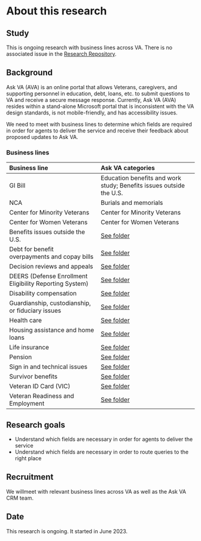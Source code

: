 # About this research

## Study
This is ongoing research with business lines across VA. There is no associated issue in the [Research Repository](https://github.com/orgs/department-of-veterans-affairs/projects/880).

## Background
Ask VA (AVA) is an online portal that allows Veterans, caregivers, and supporting personnel in education, debt, loans, etc. to submit questions to VA and receive a secure message response. Currently, Ask VA (AVA) resides within a stand-alone Microsoft portal that is inconsistent with the VA design standards, is not mobile-friendly, and has accessibility issues.

We need to meet with business lines to determine which fields are required in order for agents to deliver the service and receive their feedback about proposed updates to Ask VA.

### Business lines

|Business line|Ask VA categories|
|:--|:--|
|GI Bill|Education benefits and work study; Benefits issues outside the U.S.|
|NCA|Burials and memorials|
|Center for Minority Veterans|Center for Minority Veterans|
|Center for Women Veterans|Center for Women Veterans|
|Benefits issues outside the U.S.|[See folder](https://github.com/department-of-veterans-affairs/va.gov-team/tree/master/products/ask-va/research/Business%20line%20engagement/Benefits%20issues%20outside%20the%20US)|
|Debt for benefit overpayments and copay bills|[See folder](https://github.com/department-of-veterans-affairs/va.gov-team/tree/master/products/ask-va/research/Business%20line%20engagement/Debt%20for%20benefit%20overpayments%20and%20copay%20bills)|
|Decision reviews and appeals|[See folder](https://github.com/department-of-veterans-affairs/va.gov-team/tree/master/products/ask-va/research/Business%20line%20engagement/Decision%20reviews%20and%20appeals)|
|DEERS (Defense Enrollment Eligibility Reporting System)|[See folder](https://github.com/department-of-veterans-affairs/va.gov-team/tree/master/products/ask-va/research/Business%20line%20engagement/DEERS%20(Defense%20Enrollment%20Eligibility%20Reporting%20System))|
|Disability compensation|[See folder](https://github.com/department-of-veterans-affairs/va.gov-team/tree/master/products/ask-va/research/Business%20line%20engagement/Disability%20compensation)|
|Guardianship, custodianship, or fiduciary issues|[See folder](https://github.com/department-of-veterans-affairs/va.gov-team/tree/master/products/ask-va/research/Business%20line%20engagement/Guardianship%2C%20custodianship%2C%20or%20fiduciary%20issues)|
|Health care|[See folder](https://github.com/department-of-veterans-affairs/va.gov-team/tree/master/products/ask-va/research/Business%20line%20engagement/Health%20care)|
|Housing assistance and home loans|[See folder](https://github.com/department-of-veterans-affairs/va.gov-team/tree/master/products/ask-va/research/Business%20line%20engagement/Housing%20assistance%20and%20home%20loans)|
|Life insurance|[See folder](https://github.com/department-of-veterans-affairs/va.gov-team/tree/master/products/ask-va/research/Business%20line%20engagement/Life%20insurance)|
|Pension|[See folder](https://github.com/department-of-veterans-affairs/va.gov-team/tree/master/products/ask-va/research/Business%20line%20engagement/Pension)|
|Sign in and technical issues|[See folder](https://github.com/department-of-veterans-affairs/va.gov-team/tree/master/products/ask-va/research/Business%20line%20engagement/Sign%20in%20and%20technical%20issues)|
|Survivor benefits|[See folder](https://github.com/department-of-veterans-affairs/va.gov-team/tree/master/products/ask-va/research/Business%20line%20engagement/Survivor%20benefits)|
|Veteran ID Card (VIC)|[See folder](https://github.com/department-of-veterans-affairs/va.gov-team/tree/master/products/ask-va/research/Business%20line%20engagement/Veteran%20ID%20Card%20(VIC))|
|Veteran Readiness and Employment|[See folder](https://github.com/department-of-veterans-affairs/va.gov-team/tree/master/products/ask-va/research/Business%20line%20engagement/Veteran%20Readiness%20and%20Employment)|

## Research goals
* Understand which fields are necessary in order for agents to deliver the service
* Understand which fields are necessary in order to route queries to the right place

## Recruitment
We willmeet with relevant business lines across VA as well as the Ask VA CRM team. 

## Date
This research is ongoing. It started in June 2023.

